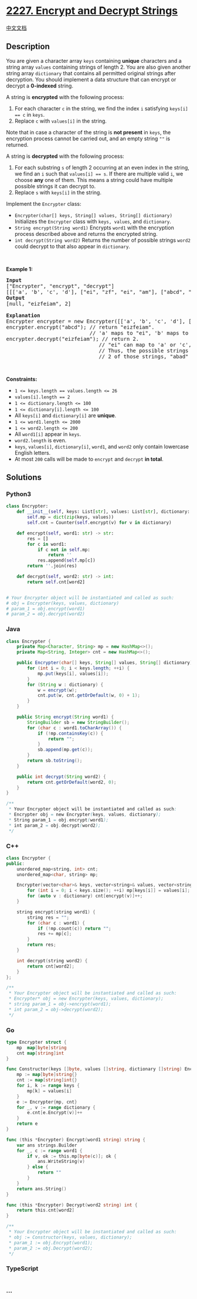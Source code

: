 # [2227. Encrypt and Decrypt Strings](https://leetcode.com/problems/encrypt-and-decrypt-strings)

[中文文档](/solution/2200-2299/2227.Encrypt%20and%20Decrypt%20Strings/README.md)

## Description

<p>You are given a character array <code>keys</code> containing <strong>unique</strong> characters and a string array <code>values</code> containing strings of length 2. You are also given another string array <code>dictionary</code> that contains all permitted original strings after decryption. You should implement a data structure that can encrypt or decrypt a <strong>0-indexed</strong> string.</p>

<p>A string is <strong>encrypted</strong> with the following process:</p>

<ol>
	<li>For each character <code>c</code> in the string, we find the index <code>i</code> satisfying <code>keys[i] == c</code> in <code>keys</code>.</li>
	<li>Replace <code>c</code> with <code>values[i]</code> in the string.</li>
</ol>

<p>Note that in case a character of the string is <strong>not present</strong> in <code>keys</code>, the encryption process cannot be carried out, and an empty string <code>&quot;&quot;</code> is returned.</p>

<p>A string is <strong>decrypted</strong> with the following process:</p>

<ol>
	<li>For each substring <code>s</code> of length 2 occurring at an even index in the string, we find an <code>i</code> such that <code>values[i] == s</code>. If there are multiple valid <code>i</code>, we choose <strong>any</strong> one of them. This means a string could have multiple possible strings it can decrypt to.</li>
	<li>Replace <code>s</code> with <code>keys[i]</code> in the string.</li>
</ol>

<p>Implement the <code>Encrypter</code> class:</p>

<ul>
	<li><code>Encrypter(char[] keys, String[] values, String[] dictionary)</code> Initializes the <code>Encrypter</code> class with <code>keys, values</code>, and <code>dictionary</code>.</li>
	<li><code>String encrypt(String word1)</code> Encrypts <code>word1</code> with the encryption process described above and returns the encrypted string.</li>
	<li><code>int decrypt(String word2)</code> Returns the number of possible strings <code>word2</code> could decrypt to that also appear in <code>dictionary</code>.</li>
</ul>

<p>&nbsp;</p>
<p><strong class="example">Example 1:</strong></p>

<pre>
<strong>Input</strong>
[&quot;Encrypter&quot;, &quot;encrypt&quot;, &quot;decrypt&quot;]
[[[&#39;a&#39;, &#39;b&#39;, &#39;c&#39;, &#39;d&#39;], [&quot;ei&quot;, &quot;zf&quot;, &quot;ei&quot;, &quot;am&quot;], [&quot;abcd&quot;, &quot;acbd&quot;, &quot;adbc&quot;, &quot;badc&quot;, &quot;dacb&quot;, &quot;cadb&quot;, &quot;cbda&quot;, &quot;abad&quot;]], [&quot;abcd&quot;], [&quot;eizfeiam&quot;]]
<strong>Output</strong>
[null, &quot;eizfeiam&quot;, 2]

<strong>Explanation</strong>
Encrypter encrypter = new Encrypter([[&#39;a&#39;, &#39;b&#39;, &#39;c&#39;, &#39;d&#39;], [&quot;ei&quot;, &quot;zf&quot;, &quot;ei&quot;, &quot;am&quot;], [&quot;abcd&quot;, &quot;acbd&quot;, &quot;adbc&quot;, &quot;badc&quot;, &quot;dacb&quot;, &quot;cadb&quot;, &quot;cbda&quot;, &quot;abad&quot;]);
encrypter.encrypt(&quot;abcd&quot;); // return &quot;eizfeiam&quot;. 
&nbsp;                          // &#39;a&#39; maps to &quot;ei&quot;, &#39;b&#39; maps to &quot;zf&quot;, &#39;c&#39; maps to &quot;ei&quot;, and &#39;d&#39; maps to &quot;am&quot;.
encrypter.decrypt(&quot;eizfeiam&quot;); // return 2. 
                              // &quot;ei&quot; can map to &#39;a&#39; or &#39;c&#39;, &quot;zf&quot; maps to &#39;b&#39;, and &quot;am&quot; maps to &#39;d&#39;. 
                              // Thus, the possible strings after decryption are &quot;abad&quot;, &quot;cbad&quot;, &quot;abcd&quot;, and &quot;cbcd&quot;. 
                              // 2 of those strings, &quot;abad&quot; and &quot;abcd&quot;, appear in dictionary, so the answer is 2.
</pre>

<p>&nbsp;</p>
<p><strong>Constraints:</strong></p>

<ul>
	<li><code>1 &lt;= keys.length == values.length &lt;= 26</code></li>
	<li><code>values[i].length == 2</code></li>
	<li><code>1 &lt;= dictionary.length &lt;= 100</code></li>
	<li><code>1 &lt;= dictionary[i].length &lt;= 100</code></li>
	<li>All <code>keys[i]</code> and <code>dictionary[i]</code> are <strong>unique</strong>.</li>
	<li><code>1 &lt;= word1.length &lt;= 2000</code></li>
	<li><code>1 &lt;= word2.length &lt;= 200</code></li>
	<li>All <code>word1[i]</code> appear in <code>keys</code>.</li>
	<li><code>word2.length</code> is even.</li>
	<li><code>keys</code>, <code>values[i]</code>, <code>dictionary[i]</code>, <code>word1</code>, and <code>word2</code> only contain lowercase English letters.</li>
	<li>At most <code>200</code> calls will be made to <code>encrypt</code> and <code>decrypt</code> <strong>in total</strong>.</li>
</ul>

## Solutions

<!-- tabs:start -->

### **Python3**

```python
class Encrypter:
    def __init__(self, keys: List[str], values: List[str], dictionary: List[str]):
        self.mp = dict(zip(keys, values))
        self.cnt = Counter(self.encrypt(v) for v in dictionary)

    def encrypt(self, word1: str) -> str:
        res = []
        for c in word1:
            if c not in self.mp:
                return ''
            res.append(self.mp[c])
        return ''.join(res)

    def decrypt(self, word2: str) -> int:
        return self.cnt[word2]


# Your Encrypter object will be instantiated and called as such:
# obj = Encrypter(keys, values, dictionary)
# param_1 = obj.encrypt(word1)
# param_2 = obj.decrypt(word2)
```

### **Java**

```java
class Encrypter {
    private Map<Character, String> mp = new HashMap<>();
    private Map<String, Integer> cnt = new HashMap<>();

    public Encrypter(char[] keys, String[] values, String[] dictionary) {
        for (int i = 0; i < keys.length; ++i) {
            mp.put(keys[i], values[i]);
        }
        for (String w : dictionary) {
            w = encrypt(w);
            cnt.put(w, cnt.getOrDefault(w, 0) + 1);
        }
    }

    public String encrypt(String word1) {
        StringBuilder sb = new StringBuilder();
        for (char c : word1.toCharArray()) {
            if (!mp.containsKey(c)) {
                return "";
            }
            sb.append(mp.get(c));
        }
        return sb.toString();
    }

    public int decrypt(String word2) {
        return cnt.getOrDefault(word2, 0);
    }
}

/**
 * Your Encrypter object will be instantiated and called as such:
 * Encrypter obj = new Encrypter(keys, values, dictionary);
 * String param_1 = obj.encrypt(word1);
 * int param_2 = obj.decrypt(word2);
 */
```

### **C++**

```cpp
class Encrypter {
public:
    unordered_map<string, int> cnt;
    unordered_map<char, string> mp;

    Encrypter(vector<char>& keys, vector<string>& values, vector<string>& dictionary) {
        for (int i = 0; i < keys.size(); ++i) mp[keys[i]] = values[i];
        for (auto v : dictionary) cnt[encrypt(v)]++;
    }

    string encrypt(string word1) {
        string res = "";
        for (char c : word1) {
            if (!mp.count(c)) return "";
            res += mp[c];
        }
        return res;
    }

    int decrypt(string word2) {
        return cnt[word2];
    }
};

/**
 * Your Encrypter object will be instantiated and called as such:
 * Encrypter* obj = new Encrypter(keys, values, dictionary);
 * string param_1 = obj->encrypt(word1);
 * int param_2 = obj->decrypt(word2);
 */
```

### **Go**

```go
type Encrypter struct {
	mp  map[byte]string
	cnt map[string]int
}

func Constructor(keys []byte, values []string, dictionary []string) Encrypter {
	mp := map[byte]string{}
	cnt := map[string]int{}
	for i, k := range keys {
		mp[k] = values[i]
	}
	e := Encrypter{mp, cnt}
	for _, v := range dictionary {
		e.cnt[e.Encrypt(v)]++
	}
	return e
}

func (this *Encrypter) Encrypt(word1 string) string {
	var ans strings.Builder
	for _, c := range word1 {
		if v, ok := this.mp[byte(c)]; ok {
			ans.WriteString(v)
		} else {
			return ""
		}
	}
	return ans.String()
}

func (this *Encrypter) Decrypt(word2 string) int {
	return this.cnt[word2]
}

/**
 * Your Encrypter object will be instantiated and called as such:
 * obj := Constructor(keys, values, dictionary);
 * param_1 := obj.Encrypt(word1);
 * param_2 := obj.Decrypt(word2);
 */
```

### **TypeScript**

```ts

```

### **...**

```

```

<!-- tabs:end -->
